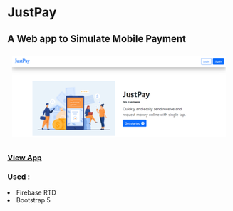 # JustPay
## A Web app to Simulate Mobile Payment
<p>
  <img src="preview.PNG" style="width: 50vw;margin: 10px">
</p>

### [View App](https://sundar-2000.github.io/justpay/)
 
 ###  Used :
  <li>Firebase RTD</li>
  <li>Bootstrap 5</li>
  
